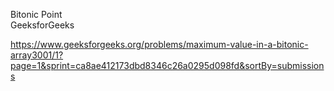 Bitonic Point <br>
GeeksforGeeks

https://www.geeksforgeeks.org/problems/maximum-value-in-a-bitonic-array3001/1?page=1&sprint=ca8ae412173dbd8346c26a0295d098fd&sortBy=submissions
